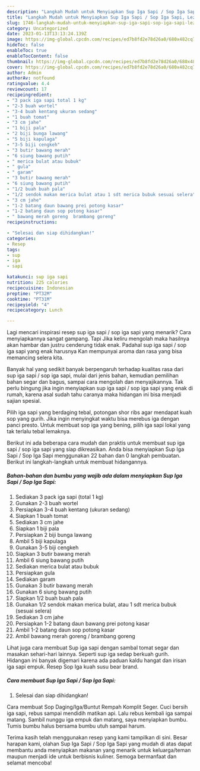 ```yaml
---
description: "Langkah Mudah untuk Menyiapkan Sup Iga Sapi / Sop Iga Sapi, Lezat"
title: "Langkah Mudah untuk Menyiapkan Sup Iga Sapi / Sop Iga Sapi, Lezat"
slug: 1746-langkah-mudah-untuk-menyiapkan-sup-iga-sapi-sop-iga-sapi-lezat
category: Uncategorized
date: 2023-01-13T13:13:24.139Z
image: https://img-global.cpcdn.com/recipes/ed7b8fd2e78d26a0/680x482cq70/sup-iga-sapi-sop-iga-sapi-foto-resep-utama.jpg
hideToc: false
enableToc: true
enableTocContent: false
thumbnail: https://img-global.cpcdn.com/recipes/ed7b8fd2e78d26a0/680x482cq70/sup-iga-sapi-sop-iga-sapi-foto-resep-utama.jpg
cover: https://img-global.cpcdn.com/recipes/ed7b8fd2e78d26a0/680x482cq70/sup-iga-sapi-sop-iga-sapi-foto-resep-utama.jpg
author: Admin
authorAv: notfound
ratingvalue: 4.4
reviewcount: 17
recipeingredient:
- "3 pack iga sapi total 1 kg"
- "2-3 buah wortel"
- "3-4 buah kentang ukuran sedang"
- "1 buah tomat"
- "3 cm jahe"
- "1 biji pala"
- "2 biji bunga lawang"
- "5 biji kapulaga"
- "3-5 biji cengkeh"
- "3 butir bawang merah"
- "6 siung bawang putih"
- " merica bulat atau bubuk"
- " gula"
- " garam"
- "3 butir bawang merah"
- "6 siung bawang putih"
- "1/2 buah buah pala"
- "1/2 sendok makan merica bulat atau 1 sdt merica bubuk sesuai selera"
- "3 cm jahe"
- "1-2 batang daun bawang prei potong kasar"
- "1-2 batang daun sop potong kasar"
- " bawang merah goreng  brambang goreng"
recipeinstructions:

- "Selesai dan siap dihidangkan!"
categories:
- Resep
tags:
- sup
- iga
- sapi

katakunci: sup iga sapi 
nutrition: 225 calories
recipecuisine: Indonesian
preptime: "PT32M"
cooktime: "PT31M"
recipeyield: "4"
recipecategory: Lunch

---
```



Lagi mencari inspirasi resep sup iga sapi / sop iga sapi yang menarik? Cara menyiapkannya sangat gampang. Tapi Jika keliru mengolah maka hasilnya akan hambar dan justru cenderung tidak enak. Padahal sup iga sapi / sop iga sapi yang enak harusnya Kan mempunyai aroma dan rasa yang bisa memancing selera kita.


Banyak hal yang sedikit banyak berpengaruh terhadap kualitas rasa dari sup iga sapi / sop iga sapi, mulai dari jenis bahan, kemudian pemilihan bahan segar dan bagus, sampai cara mengolah dan menyajikannya. Tak perlu bingung jika ingin menyiapkan sup iga sapi / sop iga sapi yang enak di rumah, karena asal sudah tahu caranya maka hidangan ini bisa menjadi sajian spesial.

Pilih iga sapi yang berdaging tebal, potongan shor ribs agar mendapat kuah sop yang gurih. Jika ingin menyingkat waktu bisa merebus iga dengan panci presto. Untuk membuat sop iga yang bening, pilih iga sapi lokal yang tak terlalu tebal lemaknya.


Berikut ini ada beberapa cara mudah dan praktis untuk membuat sup iga sapi / sop iga sapi yang siap dikreasikan. Anda bisa menyiapkan Sup Iga Sapi / Sop Iga Sapi menggunakan 22 bahan dan 0 langkah pembuatan. Berikut ini langkah-langkah untuk membuat hidangannya.

<!--inarticleads1-->

##### Bahan-bahan dan bumbu yang wajib ada dalam menyiapkan Sup Iga Sapi / Sop Iga Sapi:

1. Sediakan 3 pack iga sapi (total 1 kg)
1. Gunakan 2-3 buah wortel
1. Persiapkan 3-4 buah kentang (ukuran sedang)
1. Siapkan 1 buah tomat
1. Sediakan 3 cm jahe
1. Siapkan 1 biji pala
1. Persiapkan 2 biji bunga lawang
1. Ambil 5 biji kapulaga
1. Gunakan 3-5 biji cengkeh
1. Siapkan 3 butir bawang merah
1. Ambil 6 siung bawang putih
1. Sediakan  merica bulat atau bubuk
1. Persiapkan  gula
1. Sediakan  garam
1. Gunakan 3 butir bawang merah
1. Gunakan 6 siung bawang putih
1. Siapkan 1/2 buah buah pala
1. Gunakan 1/2 sendok makan merica bulat, atau 1 sdt merica bubuk (sesuai selera)
1. Sediakan 3 cm jahe
1. Persiapkan 1-2 batang daun bawang prei potong kasar
1. Ambil 1-2 batang daun sop potong kasar
1. Ambil  bawang merah goreng / brambang goreng


Lihat juga cara membuat Sup iga sapi dengan sambal tomat segar dan masakan sehari-hari lainnya. Seperti sup iga sedap berkuah gurih. Hidangan ini banyak digemari karena ada paduan kaldu hangat dan irisan iga sapi empuk. Resep Sop Iga kuah susu bear brand. 

<!--inarticleads2-->

##### Cara membuat Sup Iga Sapi / Sop Iga Sapi:


1. Selesai dan siap dihidangkan!

Cara membuat Sop Daging/Iga/Buntut Rempah Komplit Seger. Cuci bersih iga sapi, rebus sampai mendidih matikan api. Lalu rebus kembali iga sampai matang. Sambil nunggu iga empuk dan matang, saya menyiapkan bumbu. Tumis bumbu halus bersama bumbu utuh sampai harum. 

Terima kasih telah menggunakan resep yang kami tampilkan di sini. Besar harapan kami, olahan Sup Iga Sapi / Sop Iga Sapi yang mudah di atas dapat membantu anda menyiapkan makanan yang menarik untuk keluarga/teman maupun menjadi ide untuk berbisnis kuliner. Semoga bermanfaat dan selamat mencoba!
